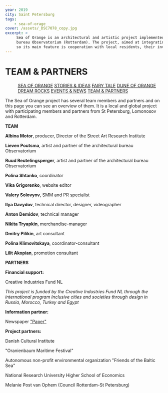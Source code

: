 ```yaml
---
year: 2019
city: Saint Petersburg
tags:
    - sea-of-orage
cover: /assets/_DSC7078_copy.jpg
excerpt: >
     Sea of Orange is an architectural and artistic project implemented by the Waterfront project team together with partners from the Dutch architectural
     bureau Observatorium (Rotterdam). The project, aimed at integrating public art into public spaces, is based on the ideas of co-design and placemaking,
     so its main feature is cooperation with local residents, their involvement in the process of planning and creating an art object.
---
```


# TEAM & PARTNERS

<Menu>
<a href="/sea-of-orange">SEA OF ORANGE</a>
<a href="/sea-of-orange/stories-and-ideas">STORIES & IDEAS</a>
<a href="/sea-of-orange/fairytale">FAIRY TALE</a>
<a href="/sea-of-orange/dune-of-orange">DUNE OF ORANGE</a>
<a href="/sea-of-orange/dreamrocks">DREAM ROCKS</a>
<a href="/sea-of-orange/events-and-news">EVENTS & NEWS</a>
<a href="/sea-of-orange/team-and-partners">TEAM & PARTNERS</a>
</Menu>

The Sea of Orange project has several team members and partners and on this page you can see an overview of them. It is a local and global project with participating members and partners from St Petersburg, Lomonosov and Rotterdam.

**TEAM**

**Albina Motor**, producer, Director of the Street Art Research Institute

**Lieven Poutsma**, artist and partner of the architectural bureau Observatorium

**Ruud Reutelingsperger**, artist and partner of the architectural bureau Observatorium

**Polina Shtanko**, coordinator

**Vika Grigorenko**, website editor

**Valery Solovyov**, SMM and PR specialist

**Ilya Davydov**, technical director, designer, videographer

**Anton Demidov**, technical manager

**Nikita Tryapkin**, merchandise-manager

**Dmitry Pilikin**, art consultant

**Polina Klimovitskaya**, coordinator-consultant

**Lilit Akopian**, promotion consultant



**PARTNERS** 

**Financial support:**

Creative Industries Fund NL

*This project is funded by the Creative Industries Fund NL through the international program Inclusive cities and societies through design in Russia, Morocco, Turkey and Egypt*

**Information partner:**

Newspaper ["Paper"](https://paperpaper.ru/)

**Project partners:**

Danish Сultural Institute

"Oranienbaum Maritime Festival"

Autonomous non-profit environmental organization "Friends of the Baltic Sea"

National Research University Higher School of Economics

Melanie Post van Ophem (Council Rotterdam-St Petersburg)

